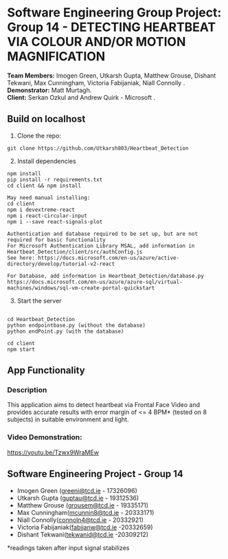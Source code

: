 # **Software Engineering Group Project: Group 14 - DETECTING HEARTBEAT VIA COLOUR AND/OR MOTION MAGNIFICATION**
**Team Members:** Imogen Green, Utkarsh Gupta, Matthew Grouse, Dishant Tekwani, Max Cunningham, Victoria Fabijaniak, Niall Connolly .
**Demonstrator:** Matt Murtagh.  
**Client:** Serkan Ozkul and Andrew Quirk - Microsoft .

## Build on localhost
1. Clone the repo: 
```
git clone https://github.com/Utkarsh803/Heartbeat_Detection
```

2. Install dependencies
```
npm install
pip install -r requirements.txt
cd client && npm install

May need manual installing:
cd client
npm i devextreme-react
npm i react-circular-input
npm i --save react-signals-plot

Authentication and database required to be set up, but are not required for basic functionality
For Microsoft Authentication Library MSAL, add information in Heartbeat_Detection/client/src/authConfig.js
See here: https://docs.microsoft.com/en-us/azure/active-directory/develop/tutorial-v2-react

For Database, add information in Heartbeat_Detection/database.py
https://docs.microsoft.com/en-us/azure/azure-sql/virtual-machines/windows/sql-vm-create-portal-quickstart

```

3. Start the server
```

cd Heartbeat_Detection
python endpointbase.py (without the database)
python endPoint.py (with the database)

cd client
npm start
```

## App Functionality
### Description
This application aims to detect heartbeat via Frontal Face Video and provides accurate results with error margin of <= 4 BPM* (tested on 8 subjects) in suitable environment and light.

### Video Demonstration:  
https://youtu.be/Tzwx9WraMEw

## Software Engineering Project - Group 14
- Imogen Green (greeni@tcd.ie - 17326096)
- Utkarsh Gupta (guptau@tcd.ie - 19312536)
- Matthew Grouse (grousem@tcd.ie - 19335171)
- Max Cunningham(mcunnin8@tcd.ie - 20333171)
- Niall Connolly(connoln4@tcd.ie - 20332921)
- Victoria Fabijaniak(fabijanw@tcd.ie -20332659)
- Dishant Tekwani(tekwanid@tcd.ie -20309212)

*readings taken after input signal stabilizes